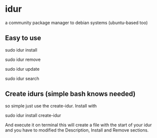 # idur
a community package manager to debian systems (ubuntu-based too)

## Easy to use
sudo idur install <package>

sudo idur remove <package>

sudo idur update

sudo idur search <search here>
## Create idurs (simple bash knows needed)
so simple just use the create-idur. Install with

sudo idur install create-idur

And execute it on terminal
this will create a file with the start of your idur
and you have to modified the Description, Install and Remove sections.

